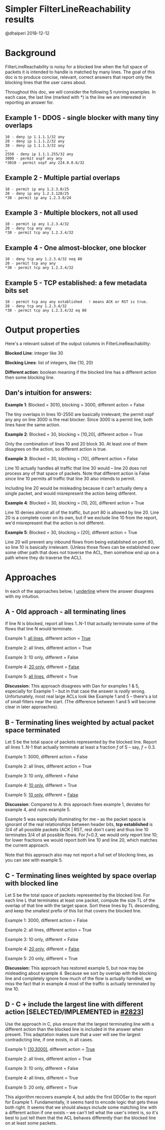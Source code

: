 # Simpler FilterLineReachability results

@dhalperi 2018-12-12


# Background

FilterLineReachability is noisy for a blocked line when the full space of packets it is intended to handle is matched by many lines. The goal of this doc is to produce concise, relevant, correct answers that report only the blocking lines that the user cares about.

Throughout this doc, we will consider the following 5 running examples. In each case, the last line (marked with *) is the line we are interested in reporting an answer for.


## Example 1 - DDOS - single blocker with many tiny overlaps

```
10 - deny ip 1.1.1.1/32 any
20 - deny ip 1.1.1.2/32 any
30 - deny ip 1.1.1.3/32 any
…
2550 - deny ip 1.1.1.255/32 any
3000 - permit ospf any any
*3010 - permit ospf any 224.0.0.6/32 
```

## Example 2 - Multiple partial overlaps

```
10 - permit ip any 1.2.3.0/25
20 - deny ip any 1.2.3.128/25
*30 - permit ip any 1.2.3.0/24
```

## Example 3 - Multiple blockers, not all used

```
10 - permit ip any 1.2.3.4/32
20 - deny tcp any any
*30 - permit tcp any 1.2.3.4/32
```

## Example 4 - One almost-blocker, one blocker

```
10 - deny tcp any 1.2.3.4/32 neq 80
20 - permit tcp any any
*30 - permit tcp any 1.2.3.4/32
```

## Example 5 - TCP established: a few metadata bits set

```
10 - permit tcp any any established   ! means ACK or RST is true.
20 - deny tcp any 1.2.3.4/32
*30 - permit tcp any 1.2.3.4/32 eq 80
```

# Output properties

Here's a relevant subset of the output columns in FilterLineReachability:

**Blocked Line**: integer like 30

**Blocking Lines**: list of integers, like {10, 20}

**Different action**: boolean meaning if the blocked line has a different action then some blocking line.


## Dan's intuition for answers:

**Example 1**: Blocked = 3010, blocking = 3000, different action = False

The tiny overlaps in lines 10-2550 are basically irrelevant; the permit ospf any any on line 3000 is the real blocker. Since 3000 is a permit line, both lines have the same action. 

**Example 2**: Blocked = 30, blocking = [10,20], different action = True

Only the combination of lines 10 and 20 block 30. At least one of them disagrees on the action, so different action is true.

**Example 3**: Blocked = 30, blocking = [10], different action = False

Line 10 actually handles all traffic that line 30 would – line 20 does not process any of that space of packets. Note that different action is False since line 10 permits all traffic that line 30 also intends to permit.

Including line 20 would be misleading because it can't actually deny a single packet, and would misrepresent the action being different.

**Example 4**: Blocked = 30, blocking = [10, 20], different action = True

Line 10 denies almost all of the traffic, but port 80 is allowed by line 20. Line 20 is a complete cover on its own, but if we exclude line 10 from the report, we'd misrepresent that the action is not different.

**Example 5**: Blocked = 30, blocking = [20], different action = True

Line 20 will prevent any inbound flows from being established on port 80, so line 10 is basically irrelevant. (Unless those flows can be established over some other path that does not traverse the ACL, then somehow end up on a path where they do traverse the ACL).


# Approaches

In each of the approaches below, I <span style="text-decoration:underline;">underline</span> where the answer disagrees with my intuition.


## A - Old approach - all terminating lines

If line N is blocked, report all lines 1..N-1 that actually terminate some of the flows that line N would terminate.

Example 1: <span style="text-decoration:underline;">all lines</span>, different action = <span style="text-decoration:underline;">True</span>

Example 2: all lines, different action = True

Example 3: 10 only, different = False

Example 4: <span style="text-decoration:underline;">20 only</span>, different = <span style="text-decoration:underline;">False</span>

Example 5: <span style="text-decoration:underline;">all lines</span>, different = True

**Discussion:** This approach disagrees with Dan for examples 1 & 5, especially for Example 1 – but in that case the answer is *really* wrong. Unfortunately, most real large ACLs look like Example 1 and 5 – there's a lot of small filters near the start.   (The difference between 1 and 5 will become clear in later approaches).


## B - Terminating lines weighted by actual packet space terminated

Let S be the total space of packets represented by the blocked line. Report all lines 1..N-1 that actually terminate at least a fraction _f_ of S – say, _f_ = 0.3.

Example 1: 3000, different action = False

Example 2: all lines, different action = True

Example 3: 10 only, different = False

Example 4: <span style="text-decoration:underline;">10 only</span>, different = True

Example 5: <span style="text-decoration:underline;">10 only</span>, different = <span style="text-decoration:underline;">False</span>

**Discussion**: Compared to A: this approach fixes example 1, deviates for example 4, and _ruins_ example 5.

Example 5 was especially illuminating for me – as the packet space is ignorant of the real relationships between header bits, **tcp established** is 3/4 of all possible packets (ACK | RST, rest don't care) and thus line 10 terminates 3/4 of all possible flows. For _f=0.3_, we would only report line 10; for lower fractions we would report both line 10 and line 20, which matches the current approach.

Note that this approach also may not report a full set of blocking lines, as you can see with example 5.


## C - Terminating lines weighted by space overlap with blocked line

Let S be the total space of packets represented by the blocked line. For each line L that terminates at least one packet, compute the size TL of the overlap of that line with the target space. Sort these lines by TL descending, and keep the smallest prefix of this list that covers the blocked line.

Example 1: 3000, different action = False

Example 2: all lines, different action = True

Example 3: 10 only, different = False

Example 4: <span style="text-decoration:underline;">20 only</span>, different = <span style="text-decoration:underline;">False</span>

Example 5: 20 only, different = True

**Discussion:** This approach has restored example 5, but now may be misleading about example 4. Because we sort by overlap with the blocking line and completely ignore how much of the flow is actually handled, we miss the fact that in example 4 most of the traffic is actually terminated by line 10.


## D - C + include the largest line with different action **[SELECTED/IMPLEMENTED in [#2823](github.com/batfish/batfish/pull/2823)]**

Use the approach in C, plus ensure that the largest terminating line with a different action than the blocked line is included in the answer when present. This adaptation makes sure that a user will see the largest contradicting line, if one exists, in all cases.

Example 1: <span style="text-decoration:underline;">[10,3000]</span>, different action = <span style="text-decoration:underline;">True</span>

Example 2: all lines, different action = True

Example 3: 10 only, different = False

Example 4: all lines, different = True

Example 5: 20 only, different = True

This algorithm recovers example 4, but adds the first DDOSer to the report for Example 1. Fundamentally, it seems hard to encode logic that gets these both right. It seems that we should always include some matching line with a different action if one exists – we can't tell what the user's intent is, so it's best to just tell them that the ACL behaves differently than the blocked line on at least some packets.
